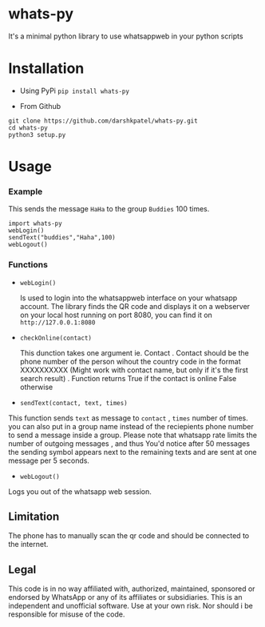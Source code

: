 # whats-py 
It's a minimal python library to use whatsappweb in your python scripts

# Installation

* Using PyPi
`pip install whats-py`

* From Github
```
git clone https://github.com/darshkpatel/whats-py.git
cd whats-py
python3 setup.py
```

# Usage

### Example
This sends the message `HaHa` to the group `Buddies` 100 times.

 
```
import whats-py
webLogin()
sendText("buddies","Haha",100)
webLogout()
```

### Functions
* `webLogin()`
   
    Is used to login into the whatsappweb interface on your whatsapp account. The library finds the QR code and displays it on a webserver on your local host running on port 8080, you can find it on `http://127.0.0.1:8080`

* `checkOnline(contact)` 
   
    This dunction takes one argument ie. Contact . Contact should be the phone number of the person wihout the country code in the format XXXXXXXXXX (Might work with contact name, but only if it's the first search result) . Function returns True if the contact is online False otherwise
    
*  `sendText(contact, text, times)`
 
 This function sends `text` as message to `contact` , `times` number of times. 
you can also put in a group name instead of the reciepients phone number to send a message inside a group.
Please note that whatsapp rate limits the number of outgoing messages , and thus You'd notice after 50 messages  the sending symbol appears next to the remaining texts and are sent at one message per 5 seconds.

* `webLogout()`

Logs you out of the whatsapp web session. 




## Limitation
The phone has to manually scan the qr code and should be connected to the internet.


## Legal
This code is in no way affiliated with, authorized, maintained, sponsored or endorsed by WhatsApp or any of its affiliates or subsidiaries. This is an independent and unofficial software. Use at your own risk. Nor should i be responsible for misuse of the code.
